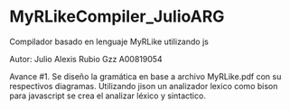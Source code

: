 # MyRLikeCompiler_JulioARG
Compilador basado en lenguaje MyRLike utilizando js

Autor: 
    Julio Alexis Rubio Gzz
    A00819054

Avance #1. Se diseño la gramática en base a archivo MyRLike.pdf con su respectivos diagramas. Utilizando jison un analizador lexico como bison para javascript se crea el analizar léxico y sintactico.

